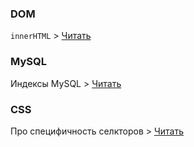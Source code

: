 ### DOM
`innerHTML` > [Читать](http://innerhtml.ru/)

### MySQL
Индексы MySQL > [Читать](http://ruhighload.com/post/%D0%A0%D0%B0%D0%B1%D0%BE%D1%82%D0%B0+%D1%81+%D0%B8%D0%BD%D0%B4%D0%B5%D0%BA%D1%81%D0%B0%D0%BC%D0%B8+%D0%B2+MySQL)

### CSS
Про специфичность селкторов > [Читать](http://sixrevisions.com/css/css-specificity/)

